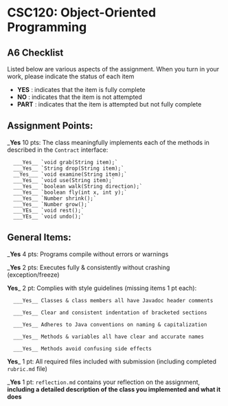 # CSC120: Object-Oriented Programming
## A6 Checklist

Listed below are various aspects of the assignment.  When you turn in your work, please indicate the status of each item

- **YES** : indicates that the item is fully complete
- **NO** : indicates that the item is not attempted
- **PART** : indicates that the item is attempted but not fully complete


## Assignment Points:

___Yes__ 10 pts: The class meaningfully implements each of the methods in described in the `Contract` interface:

      ___Yes__ `void grab(String item);`
      ___Yes__ `String drop(String item);`
      __Yes___ `void examine(String item);`
      ___Yes__ `void use(String item);`
      ___Yes__ `boolean walk(String direction);`
      ___Yes__ `boolean fly(int x, int y);`
      ___Yes__ `Number shrink();`
      ___Yes__ `Number grow();`
      ___YEs__ `void rest();`
      ___YEs__ `void undo();`


## General Items:

___Yes__ 4 pts: Programs compile without errors or warnings

___Yes__ 2 pts: Executes fully & consistently without crashing (exception/freeze)

__Yes___ 2 pt: Complies with style guidelines (missing items 1 pt each):

      ___Yes__ Classes & class members all have Javadoc header comments

      ___Yes__ Clear and consistent indentation of bracketed sections

      ___Yes__ Adheres to Java conventions on naming & capitalization

      ___Yes__ Methods & variables all have clear and accurate names

      ___Yes__ Methods avoid confusing side effects

__Yes___ 1 pt: All required files included with submission (including completed `rubric.md` file)

___Yes__ 1 pt: `reflection.md` contains your reflection on the assignment, **including a detailed description of the class you implemented and what it does**
